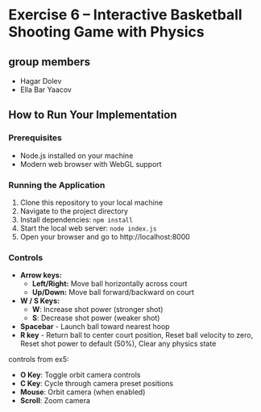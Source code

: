 # Exercise 6 – Interactive Basketball Shooting Game with Physics


## group members
- Hagar Dolev
- Ella Bar Yaacov

## How to Run Your Implementation

### Prerequisites

- Node.js installed on your machine
- Modern web browser with WebGL support

### Running the Application

1. Clone this repository to your local machine
2. Navigate to the project directory
3. Install dependencies: `npm install`
4. Start the local web server: `node index.js`
5. Open your browser and go to http://localhost:8000

### Controls
- **Arrow keys:**
  - **Left/Right:** Move ball horizontally across court
  - **Up/Down:** Move ball forward/backward on court
- **W / S Keys:**
  - **W**: Increase shot power (stronger shot)
  - **S**: Decrease shot power (weaker shot)
- **Spacebar** - Launch ball toward nearest hoop
- **R key** - Return ball to center court position, Reset ball velocity to zero, Reset shot power to default (50%), Clear any physics state 

controls from ex5: 
- **O Key**: Toggle orbit camera controls
- **C Key**: Cycle through camera preset positions
- **Mouse**: Orbit camera (when enabled)
- **Scroll**: Zoom camera